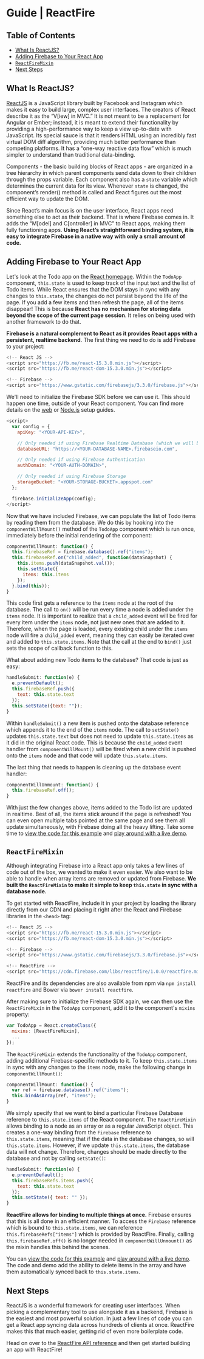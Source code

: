 # Guide | ReactFire


## Table of Contents

 * [What Is ReactJS?](#what-is-reactjs)
 * [Adding Firebase to Your React App](#adding-firebase-to-your-react-app)
 * [`ReactFireMixin`](#reactfiremixin)
 * [Next Steps](#next-steps)


## What Is ReactJS?

[ReactJS](http://facebook.github.io/react/) is a JavaScript library built by Facebook and Instagram
which makes it easy to build large, complex user interfaces. The creators of React describe it as
the “V[iew] in MVC.” It is not meant to be a replacement for Angular or Ember; instead, it is meant
to extend their functionality by providing a high-performance way to keep a view up-to-date with
JavaScript. Its special sauce is that it renders HTML using an incredibly fast virtual DOM diff
algorithm, providing much better performance than competing platforms. It has a “one-way reactive
data flow” which is much simpler to understand than traditional data-binding.

Components - the basic building blocks of React apps - are organized in a tree hierarchy in which
parent components send data down to their children through the props variable. Each component also
has a `state` variable which determines the current data for its view. Whenever `state` is changed,
the component’s render() method is called and React figures out the most efficient way to update the
DOM.

Since React’s main focus is on the user interface, React apps need something else to act as their
backend. That is where Firebase comes in. It adds the “M[odel] and C[ontroller] in MVC” to React
apps, making them fully functioning apps. **Using React’s straightforward binding system, it is easy
to integrate Firebase in a native way with only a small amount of code.**


## Adding Firebase to Your React App

Let's look at the Todo app on the [React homepage](http://facebook.github.io/react/). Within the
`TodoApp` component, `this.state` is used to keep track of the input text and the list of Todo
items. While React ensures that the DOM stays in sync with any changes to `this.state`, the changes
do not persist beyond the life of the page. If you add a few items and then refresh the page, all of
the items disappear! This is because **React has no mechanism for storing data beyond the scope of
the current page session**. It relies on being used with another framework to do that.

**Firebase is a natural complement to React as it provides React apps with a persistent, realtime
backend**. The first thing we need to do is add Firebase to your project:

```js
<!-- React JS -->
<script src="https://fb.me/react-15.3.0.min.js"></script>
<script src="https://fb.me/react-dom-15.3.0.min.js"></script>

<!-- Firebase -->
<script src="https://www.gstatic.com/firebasejs/3.3.0/firebase.js"></script>
```

We'll need to initialize the Firebase SDK before we can use it. This should happen one time, outside
of your React component. You can find more details on the [web](https://firebase.google.com/docs/web/setup)
or [Node.js](https://firebase.google.com/docs/server/setup) setup guides.

```js
<script>
  var config = {
    apiKey: "<YOUR-API-KEY>",

    // Only needed if using Firebase Realtime Database (which we will be in this example)
    databaseURL: "https://<YOUR-DATABASE-NAME>.firebaseio.com",

    // Only needed if using Firebase Authentication
    authDomain: "<YOUR-AUTH-DOMAIN>",

    // Only needed if using Firebase Storage
    storageBucket: "<YOUR-STORAGE-BUCKET>.appspot.com"
  };

  firebase.initializeApp(config);
</script>
```

Now that we have included Firebase, we can populate the list of Todo items by reading them from the
database. We do this by hooking into the `componentWillMount()` method of the `TodoApp` component
which is run once, immediately before the initial rendering of the component:

```js
componentWillMount: function() {
  this.firebaseRef = firebase.database().ref("items");
  this.firebaseRef.on("child_added", function(dataSnapshot) {
    this.items.push(dataSnapshot.val());
    this.setState({
      items: this.items
    });
  }.bind(this));
}
```

This code first gets a reference to the `items` node at the root of the database. The call to `on()`
will be run every time a node is added under the `items` node. It is important to realize that a
`child_added` event will be fired for every item under the `items` node, not just new ones that are
added to it. Therefore, when the page is loaded, every existing child under the `items` node will
fire a `child_added` event, meaning they can easily be iterated over and added to `this.state.items`.
Note that the call at the end to `bind()` just sets the scope of callback function to this.

What about adding new Todo items to the database? That code is just as easy:

```js
handleSubmit: function(e) {
  e.preventDefault();
  this.firebaseRef.push({
    text: this.state.text
  });
  this.setState({text: ""});
}
```

Within `handleSubmit()` a new item is pushed onto the database reference which appends it to the end
of the `items` node. The call to `setState()` updates `this.state.text` but does not need to update
`this.state.items` as it did in the original React code. This is because the `child_added` event
handler from `componentWillMount()` will be fired when a new child is pushed onto the `items` node
and that code will update `this.state.items`.

The last thing that needs to happen is cleaning up the database event handler:

```js
componentWillUnmount: function() {
  this.firebaseRef.off();
}
```

With just the few changes above, items added to the Todo list are updated in realtime. Best of all,
the items stick around if the page is refreshed! You can even open multiple tabs pointed at the same
page and see them all update simultaneously, with Firebase doing all the heavy lifting. Take some
time to [view the code for this example](https://github.com/firebase/ReactFire/blob/master/examples/todoApp/js/todoAppFirebaseExplicit.js)
and [play around with a live demo](https://reactfiretodoapp.firebaseapp.com/).


## `ReactFireMixin`

Although integrating Firebase into a React app only takes a few lines of code out of the box, we
wanted to make it even easier. We also want to be able to handle when array items are removed or
updated from Firebase. **We built the `ReactFireMixin` to make it simple to keep `this.state` in
sync with a database node.**

To get started with ReactFire, include it in your project by loading the library directly from our
CDN and placing it right after the React and Firebase libraries in the `<head>` tag:

```js
<!-- React JS -->
<script src="https://fb.me/react-15.3.0.min.js"></script>
<script src="https://fb.me/react-dom-15.3.0.min.js"></script>

<!-- Firebase -->
<script src="https://www.gstatic.com/firebasejs/3.3.0/firebase.js"></script>

<!-- ReactFire -->
<script src="https://cdn.firebase.com/libs/reactfire/1.0.0/reactfire.min.js"></script>
```

ReactFire and its dependencies are also available from npm via `npm install reactfire` and Bower
via `bower install reactfire`.

After making sure to initialize the Firebase SDK again, we can then use the `ReactFireMixin` in the
`TodoApp` component, add it to the component's `mixins` property:

```js
var TodoApp = React.createClass({
  mixins: [ReactFireMixin],
  ...
});
```

The `ReactFireMixin` extends the functionality of the `TodoApp` component, adding additional
Firebase-specific methods to it. To keep `this.state.items` in sync with any changes to the `items`
node, make the following change in `componentWillMount()`:

```js
componentWillMount: function() {
  var ref = firebase.database().ref("items");
  this.bindAsArray(ref, "items");
}
```

We simply specify that we want to bind a particular Firebase Database reference to `this.state.items`
of the React component. The `ReactFireMixin` allows binding to a node as an array or as a regular
JavaScript object. This creates a one-way binding from the `Firebase` reference to `this.state.items`,
meaning that if the data in the database changes, so will `this.state.items`. However, if we update
`this.state.items`, the database data will not change. Therefore, changes should be made directly to
the database and not by calling `setState()`:

```js
handleSubmit: function(e) {
  e.preventDefault();
  this.firebaseRefs.items.push({
    text: this.state.text
  });
  this.setState({ text: "" });
}
```

**ReactFire allows for binding to multiple things at once.** Firebase ensures that this is all done
in an efficient manner. To access the `Firebase` reference which is bound to `this.state.items`, we
can reference `this.firebaseRefs["items"]` which is provided by ReactFire. Finally, calling
`this.firebaseRef.off()` is no longer needed in `componentWillUnmount()` as the mixin handles this
behind the scenes.

You can [view the code for this example](https://github.com/firebase/ReactFire/blob/master/examples/todoApp/js/todoAppFirebaseImplicit.js)
and [play around with a live demo](https://reactfiretodoapp.firebaseapp.com/). The code and demo add
the ability to delete items in the array and have them automatically synced back to `this.state.items`.


## Next Steps

ReactJS is a wonderful framework for creating user interfaces. When picking a complementary tool to
use alongside it as a backend, Firebase is the easiest and most powerful solution. In just a few
lines of code you can get a React app syncing data across hundreds of clients at once. ReactFire
makes this that much easier, getting rid of even more boilerplate code.

Head on over to the [ReactFire API reference](reference.md) and then get started building an app
with ReactFire!
